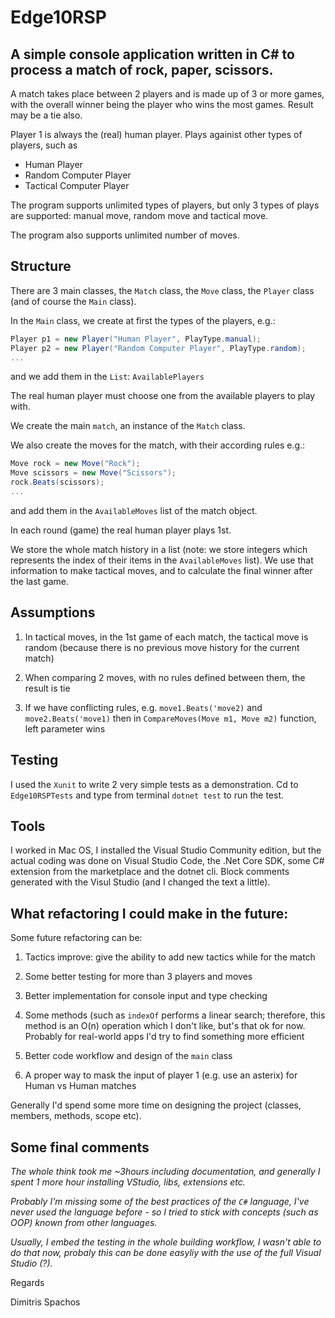 # Edge10RSP

## A simple console application written in C# to process a match of rock, paper, scissors.

A match takes place between 2 players and is made up of 3 or more games, with the overall winner being the player who wins the most games.
Result may be a tie also.

Player 1 is always the (real) human player. Plays againist other types of players, such as

<ul>
<li>Human Player</li>
<li>Random Computer Player</li>
<li>Tactical Computer Player</li>
</ul>

The program supports unlimited types of players, but only 3 types of plays are supported: manual move, random move and tactical move.

The program also supports unlimited number of moves.

## Structure

There are 3 main classes, the `Match` class, the `Move` class, the `Player` class (and of course the `Main` class).

In the `Main` class, we create at first the types of the players, e.g.:

```csharp
Player p1 = new Player("Human Player", PlayType.manual);
Player p2 = new Player("Random Computer Player", PlayType.random);
...
```
and we add them in the `List`: `AvailablePlayers`

The real human player must choose one from the available players to play with.

We create the main `match`, an instance of the `Match` class.

We also create the moves for the match, with their according rules e.g.:

```csharp
Move rock = new Move("Rock");
Move scissors = new Move("Scissors");
rock.Beats(scissors);
...
```
and add them in the `AvailableMoves` list of the match object.

In each round (game) the real human player plays 1st.

We store the whole match history in a list (note: we store integers which represents the index of their items in the `AvailableMoves` list). We use that information to make tactical moves, and to calculate the final winner after the last game.

## Assumptions

1. In tactical moves, in the 1st game of each match, the tactical move is random (because there is no previous move history for the current match)

2. When comparing 2 moves, with no rules defined between them, the result is tie

3. If we have conflicting rules, e.g. `move1.Beats('move2)` and `move2.Beats('move1)` then in `CompareMoves(Move m1, Move m2)` function, left parameter wins


## Testing

I used the `Xunit` to write 2 very simple tests as a demonstration.
Cd to `Edge10RSPTests` and type from terminal `dotnet test` to run the test.


## Tools

I worked in Mac OS, I installed the Visual Studio Community edition, but the actual coding was done on Visual Studio Code, the .Net Core SDK, some C# extension from the marketplace and the dotnet cli. Block comments generated with the Visul Studio (and I changed the text a little).

## What refactoring I could make in the future:

Some future refactoring can be:

1. Tactics improve: give the ability to add new tactics while for the match

2. Some better testing for more than 3 players and moves

3. Better implementation for console input and type checking

4. Some methods (such as `indexOf` performs a linear search; therefore, this method is an O(n) operation which I don't like, but's that ok for now. Probably for real-world apps I'd try to find something more efficient

5. Better code workflow and design of the `main` class

6. A proper way to mask the input of player 1 (e.g. use an asterix) for Human vs Human matches

Generally I'd spend some more time on designing the project (classes, members, methods, scope etc).

## Some final comments

<i>The whole think took me ~3hours including documentation, and generally I spent 1 more hour installing VStudio, libs, extensions etc.</i>

<i>Probably I'm missing some of the best practices of the `C#` language, I've never used the language before - so I tried to stick with concepts (such as OOP) known from other languages.</i>

<i>Usually, I embed the testing in the whole building workflow, I wasn't able to do that now, probaly this can be done easyliy with the use of the full Visual Studio (?).</i>

Regards

Dimitris Spachos





